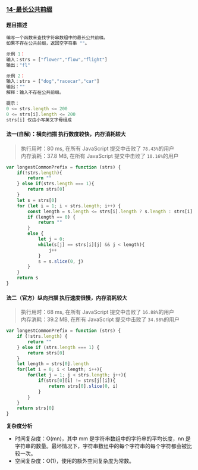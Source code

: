 
### [14-最长公共前缀](https://leetcode-cn.com/problems/longest-common-prefix/)
#### 题目描述
```js
编写一个函数来查找字符串数组中的最长公共前缀。
如果不存在公共前缀，返回空字符串 ""。

示例 1：
输入：strs = ["flower","flow","flight"]
输出："fl"

示例 2：
输入：strs = ["dog","racecar","car"]
输出：""
解释：输入不存在公共前缀。

提示：
0 <= strs.length <= 200
0 <= strs[i].length <= 200
strs[i] 仅由小写英文字母组成
```
#### 法一(自解)：横向扫描 执行数度较快，内存消耗较大
> 执行用时：80 ms, 在所有 JavaScript 提交中击败了 `78.43%`的用户 <br>
内存消耗：37.8 MB, 在所有 JavaScript 提交中击败了 `10.16%`的用户
```js
var longestCommonPrefix = function (strs) {
    if(!strs.length){
        return ""
    } else if(strs.length === 1){
        return strs[0]
    }
    let s = strs[0]
    for (let i = 1; i < strs.length; i++) {
        const length = s.length <= strs[i].length ? s.length : strs[i].length;
        if (length == 0) {
            return ""
        } 
        else {
            let j = 0;
            while(s[j] == strs[i][j] && j < length){
                j++
            }
            s = s.slice(0, j)
        }
    }
    return s
}
```
#### 法二（官方）纵向扫描 执行速度很慢，内存消耗较大
> 执行用时：68 ms, 在所有 JavaScript 提交中击败了 `16.88%`的用户<br>
内存消耗：39.2 MB, 在所有 JavaScript 提交中击败了 `34.98%`的用户
```js
var longestCommonPrefix = function (strs) {
    if (!strs.length) {
        return ""
    } else if (strs.length === 1) {
        return strs[0]
    }
    let length = strs[0].length
    for(let i = 0; i < length; i++){
        for(let j = 1; j < strs.length; j++){
            if(strs[0][i] != strs[j][i]){
                return strs[0].slice(0, i)
            }        
        }
    }
    return strs[0]
}
```
**复杂度分析**
- 时间复杂度：O(mn)，其中 mm 是字符串数组中的字符串的平均长度，nn 是字符串的数量。最坏情况下，字符串数组中的每个字符串的每个字符都会被比较一次。
- 空间复杂度：O(1)，使用的额外空间复杂度为常数。

